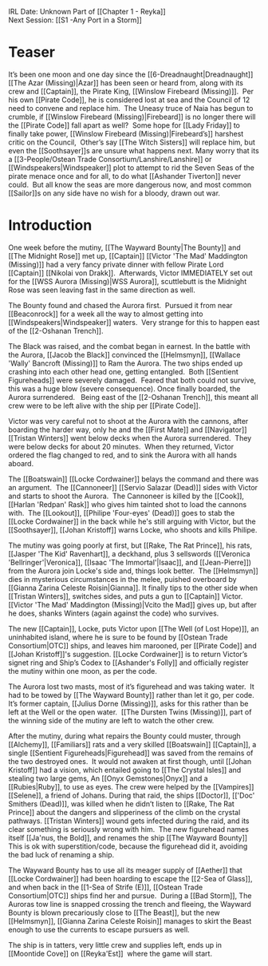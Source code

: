 IRL Date: Unknown Part of [[Chapter 1 - Reyka]] <br/>
Next Session: [[S1 -Any Port in a Storm]]
 
# Teaser
It’s been one moon and one day since the [[6-Dreadnaught|Dreadnaught]] [[The Azar (Missing)|Azar]] has been seen or heard from, along with its crew and [[Captain]], the Pirate King, [[Winslow Firebeard (Missing)]].  Per his own [[Pirate Code]], he is considered lost at sea and the Council of 12 need to convene and replace him.  The Uneasy truce of Naia has begun to crumble, if [[Winslow Firebeard (Missing)|Firebeard]] is no longer there will the [[Pirate Code]] fall apart as well?  Some hope for [[Lady Friday]] to finally take power, [[Winslow Firebeard (Missing)|Firebeard’s]] harshest critic on the Council,  Other’s say [[The Witch Sisters]] will replace him, but even the [[Soothsayer]]s are unsure what happens next. Many worry that its a [[3-People/Ostean Trade Consortium/Lanshire/Lanshire]] or [[Windspeakers|Windspeaker]] plot to attempt to rid the Seven Seas of the pirate menace once and for all, to do what [[Ashander Tiverton]] never could.  But all know the seas are more dangerous now, and most common [[Sailor]]s on any side have no wish for a bloody, drawn out war.

# Introduction
One week before the mutiny, [[The Wayward Bounty|The Bounty]] and [[The Midnight Rose]] met up, [[Captain]] [[Victor 'The Mad' Maddington (Missing)]] had a very fancy private dinner with fellow Pirate Lord [[Captain]] [[Nikolai von Drakk]].  Afterwards, Victor IMMEDIATELY set out for the [[WSS Aurora (Missing)|WSS Aurora]], scuttlebutt is the Midnight Rose was seen leaving fast in the same direction as well.  

The Bounty found and chased the Aurora first.  Pursued it from near [[Beaconrock]] for a week all the way to almost getting into [[Windspeakers|Windspeaker]] waters.  Very strange for this to happen east of the [[2-Oshanan Trench]].

The Black was raised, and the combat began in earnest.  In the battle with the Aurora, [[Jacob the Black]] convinced the [[Helmsmyn]], [[Wallace 'Wally' Bancroft (Missing)]] to Ram the Aurora.  The two ships ended up crashing into each other head one, getting entangled.  Both [[Sentient Figureheads]] were severely damaged.  Feared that both could not survive, this was a huge blow (severe consequence).  Once finally boarded, the Aurora surrendered.   Being east of the [[2-Oshanan Trench]], this meant all crew were to be left alive with the ship per [[Pirate Code]].

Victor was very careful not to shoot at the Aurora with the cannons, after boarding the harder way, only he and the [[First Mate]] and [[Navigator]]  [[Tristan Winters]] went below decks when the Aurora surrendered.  They were below decks for about 20 minutes.  When they returned, Victor ordered the flag changed to red, and to sink the Aurora with all hands aboard.

The [[Boatswain]] [[Locke Cordwainer]] belays the command and there was an argument.  The [[Cannoneer]] [[Servio Salazar (Dead)]] sides with Victor and starts to shoot the Aurora.  The Cannoneer is killed by the [[Cook]], [[Harlan 'Redpan' Rask]] who gives him tainted shot to load the cannons with.  The [[Lookout]], [[Philipe 'Four-eyes' (Dead)]] goes to stab the [[Locke Cordwainer]] in the back while he's still arguing with Victor, but the [[Soothsayer]], [[Johan Kristoff]] warns Locke, who shoots and kills Philipe.

The mutiny was going poorly at first, but [[Rake, The Rat Prince]], his rats, [[Jasper 'The Kid' Ravenhart]], a deckhand, plus 3 sellswords ([[Veronica 'Bellringer'|Veronica]], [[Isaac 'The Immortal'|Isaac]], and [[Jean-Pierre]]) from the Aurora join Locke's side and, things look better.  The [[Helmsmyn]] dies in mysterious circumstances in the melee, puished overboard by [[Gianna Zarina Celeste Roisin|Gianna]]. It finally tips to the other side when [[Tristan Winters]], switches sides, and puts a gun to [[Captain]] Victor.  [[Victor 'The Mad' Maddington (Missing)|Vcito the Mad]] gives up, but after he does, shanks Winters (again against the code) who survives.

The new [[Captain]], Locke, puts Victor upon [[The Well (of Lost Hope)]], an uninhabited island, where he is sure to be found by [[Ostean Trade Consortium|OTC]] ships, and leaves him marooned, per [[Pirate Code]] and [[Johan Kristoff]]'s suggestion. [[Locke Cordwainer]] is to return Victor’s signet ring and Ship’s Codex to [[Ashander's Folly]] and officially register the mutiny within one moon, as per the code. 

The Aurora lost two masts, most of it’s figurehead and was taking water.  It had to be towed by [[The Wayward Bounty]] rather than let it go, per code.  It’s former captain, [[Julius Dorne (Missing)]], asks for this rather than be left at the Well or the open water.  [[The Dursten Twins (Missing)]], part of the winning side of the mutiny are left to watch the other crew.

After the mutiny, during what repairs the Bounty could muster, through [[Alchemy]], [[Familiars]] rats and a very skilled [[Boatswain]] [[Captain]], a single [[Sentient Figureheads|Figurehead]] was saved from the remains of the two destroyed ones.  It would not awaken at first though, until [[Johan Kristoff]] had a vision, which entailed going to [[The Crystal Isles]] and stealing two large gems, An [[Onyx Gemstones|Onyx]] and a [[Rubies|Ruby]], to use as eyes. The crew were helped by the [[Vampires]] [[Selene]], a friend of Johans. During that raid, the ships [[Doctor]], [['Doc' Smithers (Dead)]], was killed when he didn’t listen to [[Rake, The Rat Prince]] about the dangers and slipperiness of the climb on the crystal pathways. [[Tristan Winters]] wound gets infected during the raid, and its clear something is seriously wrong with him.  The new figurehead names itself [[Ja'nus, the Bold]], and renames the ship [[The Wayward Bounty]] This is ok with superstition/code, because the figurehead did it, avoiding the bad luck of renaming a ship.

The Wayward Bounty has to use all its meager supply of [[Aether]] that [[Locke Cordwainer]] had been hoarding to escape the [[2-Sea of Glass]], and when back in the [[1-Sea of Strife (E)]], [[Ostean Trade Consortium|OTC]] ships find her and pursue.  During a [[Bad Storm]], The Auroras tow line is snapped crossing the trench and fleeing, the Wayward Bounty is blown precariously close to [[The Beast]], but the new [[Helmsmyn]], [[Gianna Zarina Celeste Roisin]] manages to skirt the Beast enough to use the currents to escape pursuers as well.

The ship is in tatters, very little crew and supplies left, ends up in [[Moontide Cove]] on [[Reyka'Est]]  where the game will start.